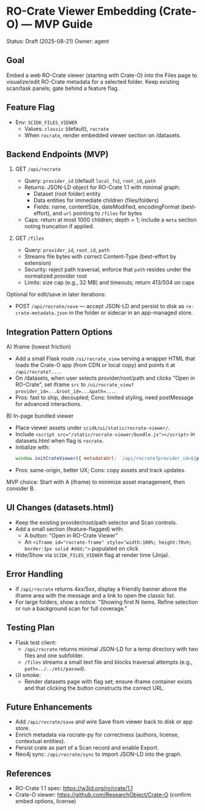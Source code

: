 # RO-Crate Viewer Embedding (Crate-O) — MVP Guide

Status: Draft (2025-08-21)
Owner: agent

## Goal
Embed a web RO-Crate viewer (starting with Crate-O) into the Files page to visualize/edit RO-Crate metadata for a selected folder. Keep existing scan/task panels; gate behind a feature flag.

## Feature Flag
- Env: `SCIDK_FILES_VIEWER`
  - Values: `classic` (default), `rocrate`
  - When `rocrate`, render embedded viewer section on /datasets.

## Backend Endpoints (MVP)
1) GET `/api/rocrate`
   - Query: `provider_id` (default `local_fs`), `root_id`, `path`
   - Returns: JSON-LD object for RO-Crate 1.1 with minimal graph:
     - Dataset (root folder) entity
     - Data entities for immediate children (files/folders)
     - Fields: name, contentSize, dateModified, encodingFormat (best-effort), and `url` pointing to `/files` for bytes
   - Caps: return at most 1000 children; depth = 1; include a `meta` section noting truncation if applied.

2) GET `/files`
   - Query: `provider_id`, `root_id`, `path`
   - Streams file bytes with correct Content-Type (best-effort by extension)
   - Security: reject path traversal, enforce that `path` resides under the normalized provider root
   - Limits: size cap (e.g., 32 MB) and timeouts; return 413/504 on caps

Optional for edit/save in later iterations:
- POST `/api/rocrate/save` — accept JSON-LD and persist to disk as `ro-crate-metadata.json` in the folder or sidecar in an app-managed store.

## Integration Pattern Options

A) Iframe (lowest friction)
- Add a small Flask route `/ui/rocrate_view` serving a wrapper HTML that loads the Crate-O app (from CDN or local copy) and points it at `/api/rocrate?...`.
- On /datasets, when user selects provider/root/path and clicks "Open in RO-Crate", set iframe `src` to `/ui/rocrate_view?provider_id=...&root_id=...&path=...`.
- Pros: fast to ship, decoupled; Cons: limited styling, need postMessage for advanced interactions.

B) In-page bundled viewer
- Place viewer assets under `scidk/ui/static/rocrate-viewer/`.
- Include `<script src="/static/rocrate-viewer/bundle.js"></script>` in datasets.html when flag is `rocrate`.
- Initialize with:
  ```js
  window.initCrateViewer({ metadataUrl: `/api/rocrate?provider_id=${pid}&root_id=${rid}&path=${encodeURIComponent(path)}` });
  ```
- Pros: same-origin, better UX; Cons: copy assets and track updates.

MVP choice: Start with A (iframe) to minimize asset management, then consider B.

## UI Changes (datasets.html)
- Keep the existing provider/root/path selector and Scan controls.
- Add a small section (feature-flagged) with:
  - A button: "Open in RO-Crate Viewer"
  - An `<iframe id="rocrate-frame" style="width:100%; height:70vh; border:1px solid #ddd;">` populated on click
- Hide/Show via `SCIDK_FILES_VIEWER` flag at render time (Jinja).

## Error Handling
- If `/api/rocrate` returns 4xx/5xx, display a friendly banner above the iframe area with the message and a link to open the classic list.
- For large folders, show a notice: "Showing first N items. Refine selection or run a background scan for full coverage."

## Testing Plan
- Flask test client:
  - `/api/rocrate` returns minimal JSON-LD for a temp directory with two files and one subfolder.
  - `/files` streams a small text file and blocks traversal attempts (e.g., `path=../../etc/passwd`).
- UI smoke:
  - Render datasets page with flag set; ensure iframe container exists and that clicking the button constructs the correct URL.

## Future Enhancements
- Add `/api/rocrate/save` and wire Save from viewer back to disk or app store.
- Enrich metadata via rocrate-py for correctness (authors, license, contextual entities).
- Persist crate as part of a Scan record and enable Export.
- Neo4j sync: `/api/rocrate/sync` to import JSON-LD into the graph.

## References
- RO-Crate 1.1 spec: https://w3id.org/ro/crate/1.1
- Crate-O viewer: https://github.com/ResearchObject/Crate-O (confirm embed options, license)
